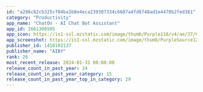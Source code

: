 ```yaml
---
id: "a286c82cb325cf04ba1b8e4eca239387334c6687a4fd8748ad1e4470b2fed361"
category: "Productivity"
app_name: "ChatOn - AI Chat Bot Assistant"
app_id: 1661308505
app_icon: https://is1-ssl.mzstatic.com/image/thumb/Purple116/v4/ae/37/69/ae376972-c8a2-7068-876b-6947f7f3d084/AppIcon-0-0-1x_U007ephone-0-0-85-220.png/1024x1024bb.png
app_screenshot: https://is1-ssl.mzstatic.com/image/thumb/PurpleSource126/v4/ac/03/ba/ac03ba53-d361-8594-ed06-a4b92dcfa5fe/78b8ff06-4fdc-47d6-9c4d-8d5a4b730207_X_1.png/1242x2688bb.png
publisher_id: 1458102137
publisher_name: "AIBY"
rank: 26
most_recent_release: 2024-01-31 00:00:00
release_count_in_past_year: 24
release_count_in_past_year_category: 15
release_count_in_past_year_top_in_category: 29
---
```


